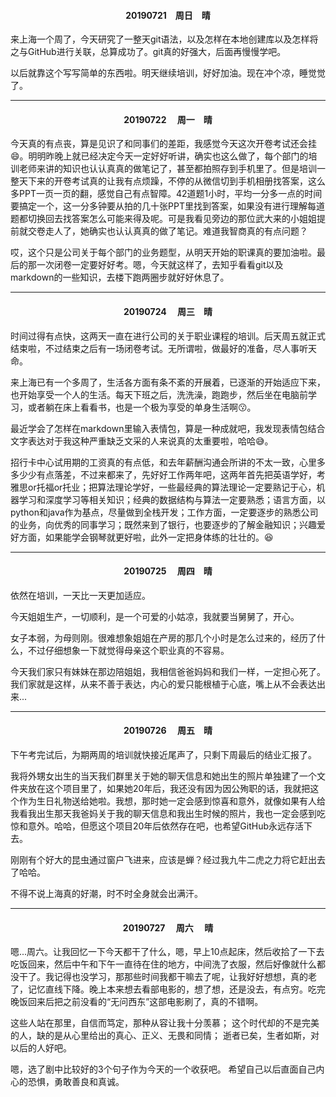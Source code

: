 #### <center>20190721&emsp;周日&emsp;晴</center>

来上海一个周了，今天研究了一整天git语法，以及怎样在本地创建库以及怎样将之与GitHub进行关联，总算成功了。git真的好强大，后面再慢慢学吧。

以后就靠这个写写简单的东西啦。明天继续培训，好好加油。现在冲个凉，睡觉觉了。

<hr/>

#### <center>20190722 &emsp;周一&emsp;晴</center>

今天真的有点丧，算是见识了和同事们的差距，我感觉今天这次开卷考试还会挂:smile:。明明昨晚上就已经决定今天一定好好听讲，确实也这么做了，每个部门的培训老师来讲的知识也认认真真的做笔记了，甚至都拍照存到手机里了。但是培训一整天下来的开卷考试真的让我有点烦躁，不停的从微信切到手机相册找答案，这么多PPT一页一页的翻，感觉自己有点智障。42道题1小时，平均一分多一点的时间要搞定一个，这一分多钟要从拍的几十张PPT里找到答案，如果没有进行理解每道题都切换回去找答案怎么可能来得及呢。可是我看见旁边的那位武大来的小姐姐提前就交卷走人了，她确实也认认真真的做了笔记。难道我智商真的有点问题？

哎，这个只是公司关于每个部门的业务题型，从明天开始的职课真的要加油啦。最后的那一次闭卷一定要好好考。嗯，今天就这样了，去知乎看看git以及markdown的一些知识，去楼下跑两圈步就好好休息了。

<hr />

#### <center>20190724 &emsp;周三&emsp;晴</center>

时间过得有点快，这两天一直在进行公司的关于职业课程的培训。后天周五就正式结束啦，不过结束之后有一场闭卷考试。无所谓啦，做最好的准备，尽人事听天命。

来上海已有一个多周了，生活各方面有条不紊的开展着，已逐渐的开始适应下来，也开始享受一个人的生活。每天下班之后，洗洗澡，跑跑步，然后坐在电脑前学习，或者躺在床上看看书，也是一个极为享受的单身生活啊:kissing:。

最近学会了怎样在markdown里输入表情包，算是一种成就吧，我发现表情包结合文字表达对于我这种严重缺乏文采的人来说真的太重要啦，哈哈:sweat_smile:。

招行卡中心试用期的工资真的有点低，和去年薪酬沟通会所讲的不太一致，心里多多少少有点落差，不过来都来了，先好好工作两年吧，这两年首先把英语学好，考雅思or托福or托业；把算法理论学好，一些最经典的算法理论一定要熟记于心，机器学习和深度学习等相关知识；经典的数据结构与算法一定要熟悉；语言方面，以python和java作为基点，尽量做到全栈开发；工作方面，一定要逐步的熟悉公司的业务，向优秀的同事学习；既然来到了银行，也要逐步的了解金融知识；兴趣爱好方面，如果能学会钢琴就更好啦，此外一定把身体练的壮壮的。:satisfied:

<hr />

#### <center>20190725 &emsp;周四&emsp;晴</center>
依然在培训，一天比一天更加适应。

今天姐姐生产，一切顺利，是一个可爱的小姑凉，我就要当舅舅了，开心。

女子本弱，为母则刚。很难想象姐姐在产房的那几个小时是怎么过来的，经历了什么，不过仔细想象一下就觉得母亲这个职业真的不容易。

今天我们家只有妹妹在那边陪姐姐，我相信爸爸妈妈和我们一样，一定担心死了。我们家就是这样，从来不善于表达，内心的爱只能根植于心底，嘴上从不会表达出来...

<hr />

#### <center> 20190726 &emsp;周五&emsp;晴</center>

下午考完试后，为期两周的培训就快接近尾声了，只剩下周最后的结业汇报了。

我将外甥女出生的当天我们群里关于她的聊天信息和她出生的照片单独建了一个文件夹放在这个项目里了，如果她20年后，我还没有因为因公殉职的话，我就把这个作为生日礼物送给她啦。我想，那时她一定会感到惊喜和意外，就像如果有人给我看我出生那天我爸妈关于我的聊天信息和我出生时候的照片，我也一定会感到吃惊和意外。哈哈，但愿这个项目20年后依然存在吧，也希望GitHub永远存活下去。

刚刚有个好大的昆虫通过窗户飞进来，应该是蝉？经过我九牛二虎之力将它赶出去了哈哈。

不得不说上海真的好潮，时不时全身就会出满汗。

<hr />

#### <center> 20190727 &emsp;周六&emsp; 晴</center>

嗯...周六。让我回忆一下今天都干了什么，嗯，早上10点起床，然后收拾了一下去吃饭回来，然后中午和下午一直待在住的地方，中间洗了衣服，然后好像就什么都没干了。我记得也没学习，那那些时间我都干嘛去了呢，让我好好想想，真的老了，记忆直线下降。晚上本来想去看部电影的，想了想，还是没去，有点穷。吃完晚饭回来后把之前没看的“无问西东”这部电影刷了，真的不错啊。

这些人站在那里，自信而笃定，那种从容让我十分羡慕；
这个时代却的不是完美的人，缺的是从心里给出的真心、正义、无畏和同情；
逝者已矣，生者如斯，对以后的人好吧。

嗯，选了剧中比较好的3个句子作为今天的一个收获吧。
希望自己以后直面自己内心的恐惧，勇敢善良和真诚。

